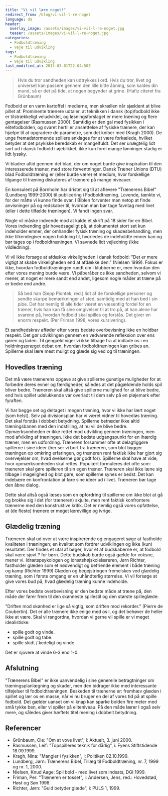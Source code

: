 ```yaml
---
title: "Vi vil lære noget!"
redirect_from: /blog/vi-vil-l-re-noget
language: da
header:
  overlay_image: /assets/images/vi-vil-l-re-noget.jpg
  teaser: /assets/images/vi-vil-l-re-noget.jpg
categories:
  - Fodboldtræning
  - Veje til udvikling
tags:
  - Fodboldtræning
  - Veje til udvikling
last_modified_at: 2013-03-01T22:04:50Z
---
```


> Hvis du tror sandheden kan udtrykkes i ord. Hvis du tror, livet og universet kan passere gennem den lille bitte åbning, som kaldes din mund, så er det på tide, at nogen begynder at grine. (Hafiz citeret fra Grünbaum)

Fodbold er en varm kartoffel i medierne, men skrællen når sjældent at blive pillet af. Prominente trænere udtaler, at teknikken i dansk (top)fodbold ikke er tilstrækkeligt veludviklet, og løsningsforslaget er mere træning og flere gentagelser (Rasmussen 2000). Samtidig er den gal med fysikken i elitefodbolden, og svaret hertil er ansættelse af fysiske trænere, der kan hjælpe til at opgradere de parametre, som det kniber med (Kragh 2000). De unge fremadstormende spillere anklages for at være forkælede, hvilket betyder at det psykiske beredskab er mangelfuldt. Det ser unægtelig lidt sort ud i dansk fodbold i øjeblikket, ikke kun fordi mange lønninger stadig er lidt lyssky.

Vi bladrer altid gennem det blad, der om noget burde give inspiration til den interesserede træner, med store forventninger. Dansk Træner Unions (DTU) blad Fodboldtræning er (eller burde være) et medium, hvor forskellige tilgange til træning diskuteres af trænere på mange niveauer.

En konsulent på Bornholm har dristet sig til at aflevere "Trænerens Bibel" (Lundberg 1999-2000) til publicering i Fodboldtræning. Lovende, tænkte vi, for der måtte vi kunne finde svar. I Biblen forventer man netop at finde anvisninger på og redskaber til, hvordan man bør tage favntag med livet (eller i dette tilfælde træningen). Vi fandt ingen svar.

Nogle vil måske indvende mod at kalde et skrift på 18 sider for en Bibel. Vores indvending går hovedsageligt på, at dokumentet stort set kun indeholder emner, der omhandler fysisk træning og skadesbehandling, men ikke tilkendegiver nogen holdning til, hvorledes de indeholdte emner kan og bør tages op i fodboldtræningen. Vi savnede lidt vejledning (ikke vildledning).

Vi vil ikke forsøge at afdække virkeligheden i dansk fodbold: "Det er mere vigtigt at skabe virkeligheden end at afdække den." (Nielsen 1999). Fokus er ikke, hvordan fodboldtræningen rundt om i klubberne er, men hvordan den efter vores mening burde være. Vi påberåber os ikke sandheden, selvom vi mener, at noget er mere sandt end andet, ligesom nogle måder at træne på er bedre end andre.

> Så bed han (Sepp Piontek, red.) lidt af de forskellige personer og sendte skarpe bemærkninger af sted, samtidig med at han bed i sin pibe. Det har nemlig til alle tider været en væsentlig fordel for en træner, hvis han kan få sine omgivelser til at tro på, at han alene har svarene på, hvordan fodbold skal spilles og forstås. Det giver en enorm respekt. (Per Friman 1998, vores kursivering).

Et sandhedskrav afføder efter vores bedste overbevisning ikke en holdbar respekt. Det gør udviklingen gennem en vedvarende refleksion over ens gøren og laden. Til gengæld viger vi ikke tilbage fra at indlade os i en holdningspræget debat om, hvordan fodboldtræningen kan gribes an. Spillerne skal lære mest muligt og glæde sig ved og til træningen.

Hovedløs træning
----------------

Det må være trænerens opgave at give spillerne gunstige muligheder for at forbedre deres evner og færdigheder, således at det pågældende holds spil bliver bedre. Træneren skal altså give spillerne mulighed for at blive bedre, end hvis spillet udelukkende var overladt til dem selv på en pløjemark efter fyraften.

Vi har begge set og deltaget i megen træning, hvor vi ikke har lært noget (som helst). Selv på divisionsplan har vi været vidner til hovedløs træning. Det skal forstås i dobbelt betydning. Spillerne betræder ikke altid træningsbanen med den indstilling, at nu vil de blive bedre. Opmærksomheden er ikke rettet mod udvikling gennem træningen, men mod afvikling af træningen. Ikke det bedste udgangspunkt for en ihærdig træner, men en udfordring. Træneren forsømmer ofte at delagtiggøre spillerne i sine ideer (her ser vi bort fra træneren, som blot bygger træningen op omkring erfaringen, og træneren rent faktisk ikke har gjort sig overvejelser om, hvad øvelserne gør godt for). Spillerne skal have at vide, hvor opmærksomheden skal rettes. Populært formuleres det ofte som: træneren skal gøre spilleren til sin egen træner. Træneren skal ikke læne sig tilbage i magelighed og blot gøre, som spillerne synes er bedst. Det kan indebære en konfrontation at føre sine ideer ud i livet. Træneren bør tage den åbne dialog.

Dette skal altså også læses som en opfordring til spillerne om ikke blot at gå og brokke sig i det (for træneren) skjulte, men rent faktisk konfrontere trænerne med den konstruktive kritik. Det er nemlig også vores opfattelse, at (de fleste) trænere er meget lærevillige og ivrige.

Glædelig træning
----------------

Træneren skal ud over at være inspirerende og engageret søge at fastholde kvaliteten i træningen; en kvalitet som fordrer udviklingen og ikke (kun) resultatet. Der findes et utal af bøger, hvor et af budskaberne er, at fodbold skal være sjovt ? for børn. Dette budskab burde også gælde for voksne, mener vi. Idrætspsykologen og idrætshøjskolelæreren, Jørn Richter, fastholder glæden som et nødvendigt og befriende element i både træning og kamp (Richter 1999) Glæden og begejstringen fremelskes ved glædelig træning, som i første omgang er en uhåndterlig størrelse. Vi vil forsøge at give vores bud på, hvad glædelig træning kunne indeholde.

Efter vores bedste overbevisning er den bedste måde at træne på, den måde der fører frem til den skønneste spillestil og den største spilleglæde:

"Driften mod skønhed er lige så vigtig, som driften mod rekorder." (Pierre de Coubertin). Det er alle trænere ikke enige med os i, og det behøver de heller ikke at være. Skal vi rangordne, hvordan vi gerne vil spille er vi meget idealistiske:

- spille godt og vinde.
- spille godt og tabe.
- spille skidt / kedeligt og vinde.

Det er sjovere at vinde 6-3 end 1-0.

Afslutning
----------

"Trænerens Bibel" er ikke uanvendelig i sine generelle betragtninger om træningsplanlægning og skader, men den bidrager ikke med interessante tilføjelser til fodboldtræningen. Beskeden til trænerne er: fremhæv glæden i spillet og lær os en masse, når vi nu bruger en del af vores tid på at spille fodbold. Det gælder uanset om vi knap kan sparke bolden fire meter med små tykke ben, eller vi spiller på eliteniveau. På den måde lærer I også selv mere, og således giver hæftets titel mening i dobbelt betydning.

Referencer
----------

- Grünbaum, Ole: "Om at vove livet", i: Aktuelt, 3. juni 2000.
- Rasmussen, Leif: "Topspilleres teknik for dårlig", i: Fyens Stiftstidende 18.09.1999.
- Kragh, Nina: "Mangler i fysikken", i: Politiken 02.10.1999.
- Lundberg, Jørn: Trænerens Bibel, Tillæg til Fodboldtræning, nr. 7, 1999 og nr. 1, 2000.
- Nielsen, Knud Aage: Spil bold - med livet som indsats, DGI 1999.
- Friman, Per: "Træneren er tosset", i: Andersen, Jens, red.: Hovedstød, Høst og Søn 1998.
- Richter, Jørn: "Guld betyder glæde", i: PULS 1, 1999.
